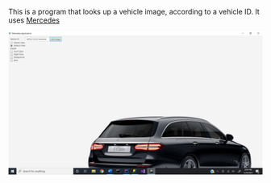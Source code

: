 This is a program that looks up a vehicle image, according to a vehicle ID. It uses [Mercedes](https://api.mercedes-benz.com/)

![Mercedes](screenshots/MercedesApplication.png)
